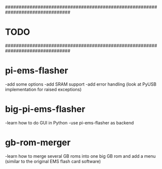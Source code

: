 ################################################################################
# TODO                                                                         #
################################################################################

pi-ems-flasher
==============
-add some options
-add SRAM support
-add error handling (look at PyUSB implementation for raised exceptions)

big-pi-ems-flasher
==================
-learn how to do GUI in Python
-use pi-ems-flasher as backend

gb-rom-merger
=============
-learn how to merge several GB roms into one big GB rom and add a menu 
 (similar to the original EMS flash card software)